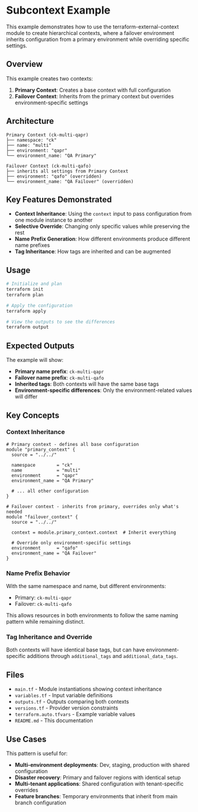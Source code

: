 # Subcontext Example

This example demonstrates how to use the terraform-external-context module to create hierarchical contexts, where a failover environment inherits configuration from a primary environment while overriding specific settings.

## Overview

This example creates two contexts:

1. **Primary Context**: Creates a base context with full configuration
2. **Failover Context**: Inherits from the primary context but overrides environment-specific settings

## Architecture

```
Primary Context (ck-multi-qapr)
├── namespace: "ck"
├── name: "multi"
├── environment: "qapr" 
└── environment_name: "QA Primary"

Failover Context (ck-multi-qafo) 
├── inherits all settings from Primary Context
├── environment: "qafo" (overridden)
└── environment_name: "QA Failover" (overridden)
```

## Key Features Demonstrated

- **Context Inheritance**: Using the `context` input to pass configuration from one module instance to another
- **Selective Override**: Changing only specific values while preserving the rest
- **Name Prefix Generation**: How different environments produce different name prefixes
- **Tag Inheritance**: How tags are inherited and can be augmented

## Usage

```bash
# Initialize and plan
terraform init
terraform plan

# Apply the configuration  
terraform apply

# View the outputs to see the differences
terraform output
```

## Expected Outputs

The example will show:

- **Primary name prefix**: `ck-multi-qapr`
- **Failover name prefix**: `ck-multi-qafo`
- **Inherited tags**: Both contexts will have the same base tags
- **Environment-specific differences**: Only the environment-related values will differ

## Key Concepts

### Context Inheritance

```hcl
# Primary context - defines all base configuration
module "primary_context" {
  source = "../../"
  
  namespace        = "ck"
  name             = "multi"
  environment      = "qapr"
  environment_name = "QA Primary"
  
  # ... all other configuration
}

# Failover context - inherits from primary, overrides only what's needed
module "failover_context" {
  source = "../../"
  
  context = module.primary_context.context  # Inherit everything
  
  # Override only environment-specific settings
  environment      = "qafo"
  environment_name = "QA Failover"
}
```

### Name Prefix Behavior

With the same namespace and name, but different environments:
- Primary: `ck-multi-qapr`
- Failover: `ck-multi-qafo`

This allows resources in both environments to follow the same naming pattern while remaining distinct.

### Tag Inheritance and Override

Both contexts will have identical base tags, but can have environment-specific additions through `additional_tags` and `additional_data_tags`.

## Files

- `main.tf` - Module instantiations showing context inheritance
- `variables.tf` - Input variable definitions
- `outputs.tf` - Outputs comparing both contexts
- `versions.tf` - Provider version constraints
- `terraform.auto.tfvars` - Example variable values
- `README.md` - This documentation

## Use Cases

This pattern is useful for:

- **Multi-environment deployments**: Dev, staging, production with shared configuration
- **Disaster recovery**: Primary and failover regions with identical setup
- **Multi-tenant applications**: Shared configuration with tenant-specific overrides
- **Feature branches**: Temporary environments that inherit from main branch configuration

